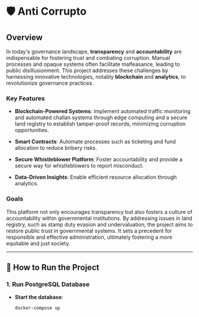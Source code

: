 # 🛡️ Anti Corrupto

## Overview

In today's governance landscape, **transparency** and **accountability** are indispensable for fostering trust and combating corruption. Manual processes and opaque systems often facilitate malfeasance, leading to public disillusionment. This project addresses these challenges by harnessing innovative technologies, notably **blockchain** and **analytics**, to revolutionize governance practices.

### Key Features

- **Blockchain-Powered Systems**: Implement automated traffic monitoring and automated challan systems through edge computing and a secure land registry to establish tamper-proof records, minimizing corruption opportunities.

- **Smart Contracts**: Automate processes such as ticketing and fund allocation to reduce bribery risks.

- **Secure Whistleblower Platform**: Foster accountability and provide a secure way for whistleblowers to report misconduct.

- **Data-Driven Insights**: Enable efficient resource allocation through analytics.

### Goals

This platform not only encourages transparency but also fosters a culture of accountability within governmental institutions. By addressing issues in land registry, such as stamp duty evasion and undervaluation, the project aims to restore public trust in governmental systems. It sets a precedent for responsible and effective administration, ultimately fostering a more equitable and just society.

---

## 🚀 How to Run the Project

### 1. Run PostgreSQL Database

- **Start the database**:
  ```bash
  docker-compose up
